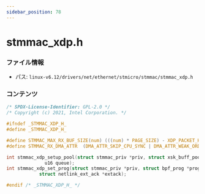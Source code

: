 ```yaml
---
sidebar_position: 78
---
```

# stmmac_xdp.h

### ファイル情報

- パス: `linux-v6.12/drivers/net/ethernet/stmicro/stmmac/stmmac_xdp.h`

### コンテンツ

```h
/* SPDX-License-Identifier: GPL-2.0 */
/* Copyright (c) 2021, Intel Corporation. */

#ifndef _STMMAC_XDP_H_
#define _STMMAC_XDP_H_

#define STMMAC_MAX_RX_BUF_SIZE(num)	(((num) * PAGE_SIZE) - XDP_PACKET_HEADROOM)
#define STMMAC_RX_DMA_ATTR	(DMA_ATTR_SKIP_CPU_SYNC | DMA_ATTR_WEAK_ORDERING)

int stmmac_xdp_setup_pool(struct stmmac_priv *priv, struct xsk_buff_pool *pool,
			  u16 queue);
int stmmac_xdp_set_prog(struct stmmac_priv *priv, struct bpf_prog *prog,
			struct netlink_ext_ack *extack);

#endif /* _STMMAC_XDP_H_ */

```

